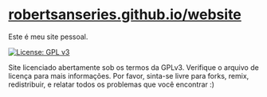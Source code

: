 # [ robertsanseries.github.io/website](https://robertsanseries.github.io/website/)

Este é meu site pessoal.

[![License: GPL v3](https://img.shields.io/badge/License-GPL%20v3-blue.svg)](http://www.gnu.org/licenses/gpl-3.0)

Site licenciado abertamente sob os termos da GPLv3. Verifique o arquivo de licença para mais informações. Por favor, sinta-se livre para forks, remix, redistribuir, e relatar todos os problemas que você encontrar :)
